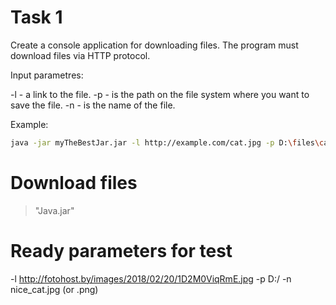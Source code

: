 # Task 1

Create a console application for downloading files.
The program must download files via HTTP protocol.

Input parametres:

-l - a link to the file.
-p - is the path on the file system where you want to save the file.
-n - is the name of the file.

Example:
```sh
java -jar myTheBestJar.jar -l http://example.com/cat.jpg -p D:\files\cats -n black_cat.jpg
```

# Download files 
>"Java.jar"

# Ready parameters for test
-l http://fotohost.by/images/2018/02/20/1D2M0ViqRmE.jpg
-p D:/
-n nice_cat.jpg (or .png)
